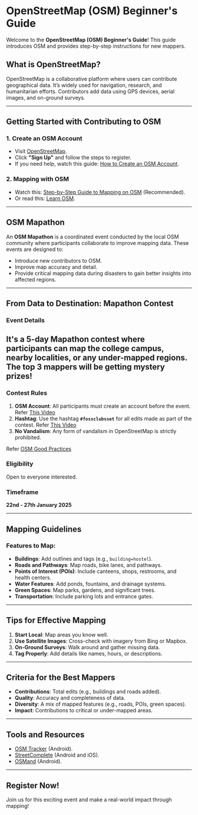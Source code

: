 # OpenStreetMap (OSM) Beginner's Guide

Welcome to the **OpenStreetMap (OSM) Beginner's Guide**! This guide introduces OSM and provides step-by-step instructions for new mappers.

## What is OpenStreetMap?

OpenStreetMap is a collaborative platform where users can contribute geographical data. It’s widely used for navigation, research, and humanitarian efforts. Contributors add data using GPS devices, aerial images, and on-ground surveys.

---

## Getting Started with Contributing to OSM

### 1. Create an OSM Account

- Visit [OpenStreetMap](https://www.openstreetmap.org/).
- Click **"Sign Up"** and follow the steps to register.
- If you need help, watch this guide: [How to Create an OSM Account](https://youtu.be/F2c6Edonnlo).

### 2. Mapping with OSM

- Watch this: [Step-by-Step Guide to Mapping on OSM](https://youtu.be/Ir-3K0pjwOI) (Recommended).
- Or read this: [Learn OSM](https://learnosm.org/en/beginner/introduction/).

---

## OSM Mapathon

An **OSM Mapathon** is a coordinated event conducted by the local OSM community where participants collaborate to improve mapping data. These events are designed to:

- Introduce new contributors to OSM.
- Improve map accuracy and detail.
- Provide critical mapping data during disasters to gain better insights into affected regions.

---

## From Data to Destination: Mapathon Contest

### Event Details

It's a **5-day Mapathon contest** where participants can map the college campus, nearby localities, or any under-mapped regions. The top 3 mappers will be getting **mystery prizes**!
---

### Contest Rules

1. **OSM Account**: All participants must create an account before the event. Refer [This Video](https://www.youtube.com/watch?v=5FwMgCsyuwg&t=197s)
2. **Hashtag**: Use the hashtag **`#fossclubsset`** for all edits made as part of the contest. Refer [This Video](https://www.youtube.com/watch?v=5FwMgCsyuwg&t=246s)
3. **No Vandalism**: Any form of vandalism in OpenStreetMap is strictly prohibited.

Refer [OSM Good Practices](https://wiki.openstreetmap.org/wiki/Good_practice)

### Eligibility

Open to everyone interested.

### Timeframe

**22nd - 27th January 2025**

---

## Mapping Guidelines

### Features to Map:

- **Buildings**: Add outlines and tags (e.g., `building=hostel`).
- **Roads and Pathways**: Map roads, bike lanes, and pathways.
- **Points of Interest (POIs)**: Include canteens, shops, restrooms, and health centers.
- **Water Features**: Add ponds, fountains, and drainage systems.
- **Green Spaces**: Map parks, gardens, and significant trees.
- **Transportation**: Include parking lots and entrance gates.

---

## Tips for Effective Mapping

1. **Start Local**: Map areas you know well.
2. **Use Satellite Images**: Cross-check with imagery from Bing or Mapbox.
3. **On-Ground Surveys**: Walk around and gather missing data.
4. **Tag Properly**: Add details like names, hours, or descriptions.

---

## Criteria for the Best Mappers

- **Contributions**: Total edits (e.g., buildings and roads added).
- **Quality**: Accuracy and completeness of data.
- **Diversity**: A mix of mapped features (e.g., roads, POIs, green spaces).
- **Impact**: Contributions to critical or under-mapped areas.

---

## Tools and Resources

- [OSM Tracker](https://play.google.com/store/apps/details?id=me.guillaumin.android.osmtracker) (Android).
- [StreetComplete](https://play.google.com/store/apps/details?id=de.westnordost.streetcomplete) (Android and iOS).
- [OSMand](https://osmand.net/) (Android).

---

## Register Now!

Join us for this exciting event and make a real-world impact through mapping!
